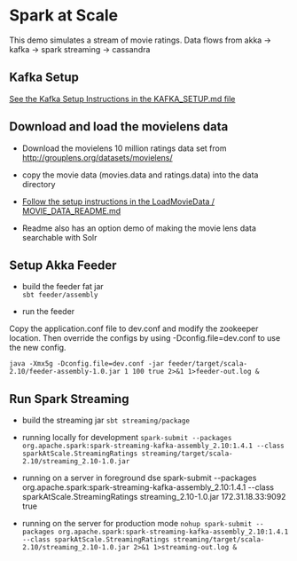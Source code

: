 # Spark at Scale
 
This demo simulates a stream of movie ratings.  Data flows from akka -> kafka -> spark streaming -> cassandra

## Kafka Setup 

[See the Kafka Setup Instructions in the KAFKA_SETUP.md file](KAFKA_SETUP.md)

## Download and load the movielens data

* Download the movielens 10 million ratings data set from http://grouplens.org/datasets/movielens/

* copy the movie data (movies.data and ratings.data) into the data directory

* [Follow the setup instructions in the LoadMovieData / MOVIE_DATA_README.md](LoadMovieData/MOVIE_DATA_README.md)

* Readme also has an option demo of making the movie lens data searchable with Solr

## Setup Akka Feeder

* build the feeder fat jar   
`sbt feeder/assembly`

* run the feeder

Copy the application.conf file to dev.conf and modify the zookeeper location.  Then override the configs by using -Dconfig.file=dev.conf to use the new config.

`java -Xmx5g -Dconfig.file=dev.conf -jar feeder/target/scala-2.10/feeder-assembly-1.0.jar 1 100 true 2>&1 1>feeder-out.log &`



## Run Spark Streaming

* build the streaming jar
`sbt streaming/package`

* running locally for development
`spark-submit --packages org.apache.spark:spark-streaming-kafka-assembly_2.10:1.4.1 --class sparkAtScale.StreamingRatings streaming/target/scala-2.10/streaming_2.10-1.0.jar`
 
 * running on a server in foreground
 dse spark-submit --packages org.apache.spark:spark-streaming-kafka-assembly_2.10:1.4.1 --class sparkAtScale.StreamingRatings streaming_2.10-1.0.jar 172.31.18.33:9092 true
 
* running on the server for production mode
`nohup spark-submit --packages org.apache.spark:spark-streaming-kafka-assembly_2.10:1.4.1 --class sparkAtScale.StreamingRatings streaming/target/scala-2.10/streaming_2.10-1.0.jar 2>&1 1>streaming-out.log &`
